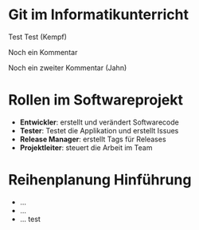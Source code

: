 # Git im Informatikunterricht

Test
Test (Kempf)

Noch ein Kommentar

Noch ein zweiter Kommentar (Jahn)



# Rollen im Softwareprojekt
- **Entwickler**: erstellt und verändert Softwarecode
- **Tester**: Testet die Applikation und erstellt Issues
- **Release Manager**: erstellt Tags für Releases
- **Projektleiter**: steuert die Arbeit im Team


# Reihenplanung Hinführung
- ...
- ...
- ...
test

